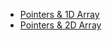 - [Pointers & 1D Array](Pointers%20%26%201D%20Array)
- [Pointers & 2D Array](Pointers%20%26%202D%20Array)
